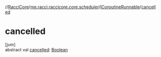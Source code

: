 //[RacciCore](../../../index.md)/[me.racci.raccicore.core.scheduler](../index.md)/[ICoroutineRunnable](index.md)/[cancelled](cancelled.md)

# cancelled

[jvm]\
abstract val [cancelled](cancelled.md): [Boolean](https://kotlinlang.org/api/latest/jvm/stdlib/kotlin/-boolean/index.html)
